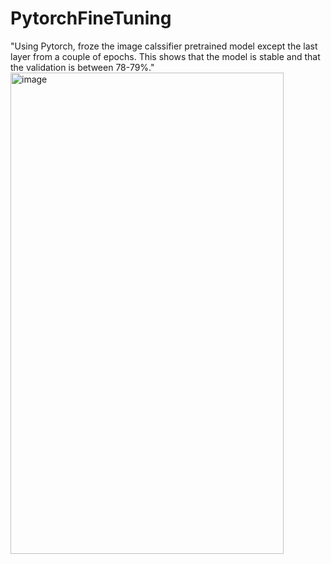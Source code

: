 # PytorchFineTuning
"Using Pytorch, froze the image calssifier pretrained model except the last layer from a couple of epochs. This shows that the model is stable and that the validation is between 78-79%."
<img width="437" height="770" alt="image" src="https://github.com/user-attachments/assets/18cbe212-788d-4191-ad86-1e448783f25d" />
